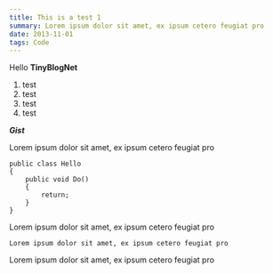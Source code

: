 ```yaml
---
title: This is a test 1
summary: Lorem ipsum dolor sit amet, ex ipsum cetero feugiat pro
date: 2013-11-01
tags: Code
---
```

Hello **TinyBlogNet**

1. test
1. test
1. test
1. test

***Gist***
<script src="https://gist.github.com/pbering/7821617.js"></script>

Lorem ipsum dolor sit amet, ex ipsum cetero feugiat pro

    public class Hello 
	{    
    	public void Do()
    	{
			return;
    	}
    }

Lorem ipsum dolor sit amet, ex ipsum cetero feugiat pro

	Lorem ipsum dolor sit amet, ex ipsum cetero feugiat pro

Lorem ipsum dolor sit amet, ex ipsum cetero feugiat pro